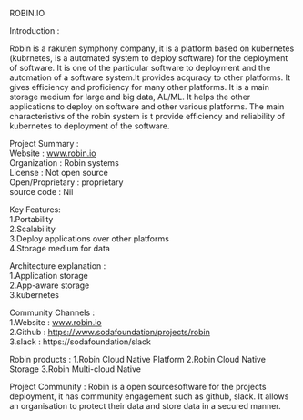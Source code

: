 <heading>ROBIN.IO</heading> 

Introduction : <p>Robin is a rakuten symphony company, it is a platform based on kubernetes (kubrnetes, is a                                    automated system to deploy software) for the deployment of software. It is one of the particular software to deployment and the automation of a software system.It provides acquracy to other platforms. It gives efficiency and proficiency for many other platforms. It is a main storage medium for large and big data, AL/ML. It helps the other applications to deploy on software and other various platforms. The main characteristivs of the robin system is t provide efficiency and reliability of kubernetes to deployment of the software.</p>

Project Summary :<br>
                           Website               : www.robin.io <br>
                           Organization          : Robin systems<br>
                           License               : Not open source<br>
                           Open/Proprietary      : proprietary<br>
                           source code           : Nil
 
Key Features: <br>
             1.Portability <br>
             2.Scalability <br>
             3.Deploy applications over other platforms <br>
             4.Storage medium for data <br>

Architecture explanation : <br>
             1.Application storage <br>
             2.App-aware storage <br>
             3.kubernetes <br>

Community Channels : <br>
             1.Website : www.robin.io <br>
             2.Github  : https://www.sodafoundation/projects/robin <br>
             3.slack   : https://sodafoundation/slack <br>

Robin products :
             1.Robin Cloud Native Platform
             2.Robin Cloud Native Storage
             3.Robin Multi-cloud Native

Project Community :
             Robin is a open sourcesoftware for the projects deployment, it has community engagement such as github,
             slack. It allows an organisation to protect their data and store data in a secured manner.
